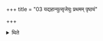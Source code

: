 +++
title = "03 यद्यहान्युत्सृजेयुः प्रथमम् पृष्ठ्यं"

+++

<details><summary>थिते</summary>

3. If the performers abondon some days, then having completely established (performed) the first Pr̥ṣṭhya-six-day-period, having brought Vasatīvarī water for the next day, having placed a ball of clay, having taken out the material for Sāṁnāyya for Indra, they observe fast.  
</details>
